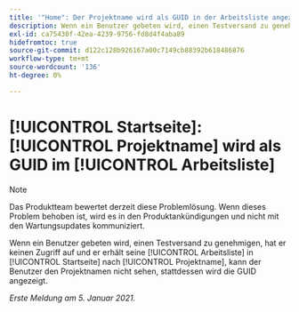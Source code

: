 ```yaml
---
title: '"Home": Der Projektname wird als GUID in der Arbeitsliste angezeigt.'
description: Wenn ein Benutzer gebeten wird, einen Testversand zu genehmigen, hat er keinen Zugriff auf und er erhält seine Arbeitsliste in [!UICONTROL Startseite] nach Projektname sortiert ist, kann der Benutzer den Projektnamen nicht sehen und stattdessen wird die GUID angezeigt.
exl-id: ca75430f-42ea-4239-9756-fd8d4f4aba89
hidefromtoc: true
source-git-commit: d122c128b926167a00c7149cb88392b618486876
workflow-type: tm+mt
source-wordcount: '136'
ht-degree: 0%

---
```


# [!UICONTROL Startseite]: [!UICONTROL Projektname] wird als GUID im [!UICONTROL Arbeitsliste]

>[!NOTE]
>
>Das Produktteam bewertet derzeit diese Problemlösung. Wenn dieses Problem behoben ist, wird es in den Produktankündigungen und nicht mit den Wartungsupdates kommuniziert.

Wenn ein Benutzer gebeten wird, einen Testversand zu genehmigen, hat er keinen Zugriff auf und er erhält seine [!UICONTROL Arbeitsliste] in [!UICONTROL Startseite] nach [!UICONTROL Projektname], kann der Benutzer den Projektnamen nicht sehen, stattdessen wird die GUID angezeigt.

_Erste Meldung am 5. Januar 2021._
